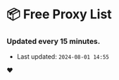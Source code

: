 # :package: Free Proxy List
### Updated every 15 minutes.

- Last updated: `2024-08-01 14:55`

:heart:
